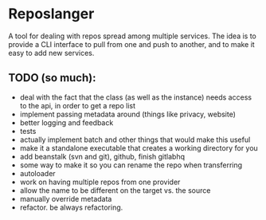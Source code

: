 
# Reposlanger

A tool for dealing with repos spread among multiple services. The idea is to provide a CLI interface to pull from one and push to another, and to make it easy to add new services.

## TODO (so much):

- deal with the fact that the class (as well as the instance) needs access to the api, in order to get a repo list
- implement passing metadata around (things like privacy, website)
- better logging and feedback
- tests
- actually implement batch and other things that would make this useful
- make it a standalone executable that creates a working directory for you
- add beanstalk (svn and git), github, finish gitlabhq
- some way to make it so you can rename the repo when transferring
- autoloader
- work on having multiple repos from one provider
- allow the name to be different on the target vs. the source
- manually override metadata
- refactor. be always refactoring.